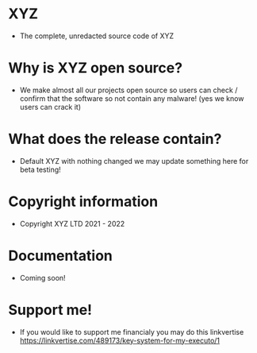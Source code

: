 # XYZ
* The complete, unredacted source code of XYZ
# Why is XYZ open source?
* We make almost all our projects open source so users can check / confirm that the software so not contain any malware! (yes we know users can crack it)
# What does the release contain?
* Default XYZ with nothing changed we may update something here for beta testing!
# Copyright information
* Copyright XYZ LTD 2021 - 2022
# Documentation
* Coming soon!
# Support me!
* If you would like to support me financialy you may do this linkvertise https://linkvertise.com/489173/key-system-for-my-executo/1
